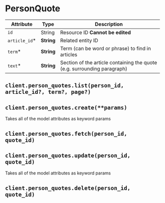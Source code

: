 # PersonQuote

| Attribute | Type | Description |
| --------- | ---- | ----------- |
| `id`          | String     | Resource ID **Cannot be edited** |
| `article_id`* | **String** | Related entity ID |
| `term`*       | **String** | Term (can be word or phrase) to find in articles |
| `text`*       | **String** | Section of the article containing the quote (e.g. surrounding paragraph) |

## `client.person_quotes.list(person_id, article_id?, term?, page?)`

## `client.person_quotes.create(**params)`

Takes all of the model attributes as keyword params

## `client.person_quotes.fetch(person_id, quote_id)`

## `client.person_quotes.update(person_id, quote_id)`

Takes all of the model attributes as keyword params

## `client.person_quotes.delete(person_id, quote_id)`
